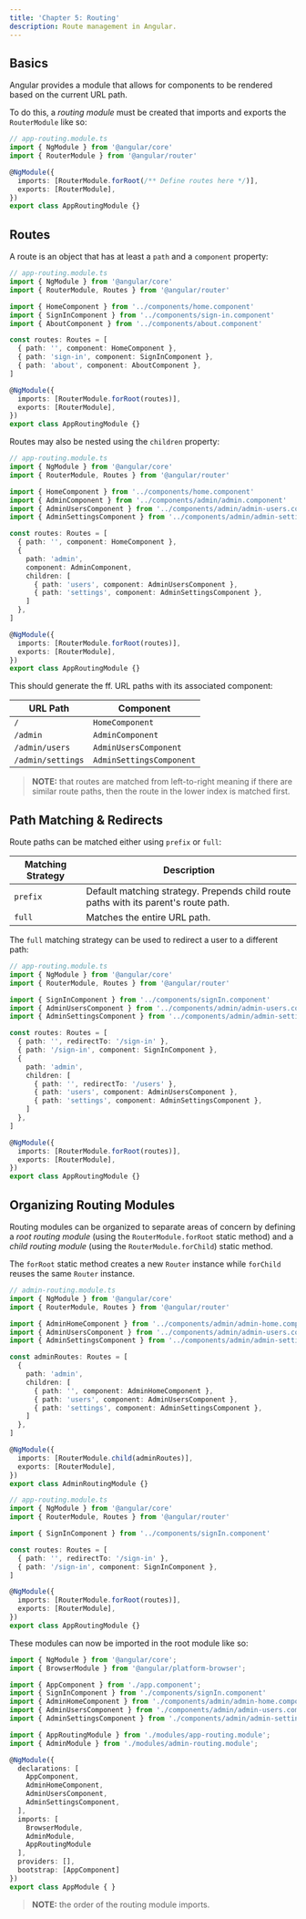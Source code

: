 ```yaml
---
title: 'Chapter 5: Routing'
description: Route management in Angular.
---
```


## Basics

Angular provides a module that allows for components to be 
rendered based on the current URL path.

To do this, a _routing module_ must be created that imports 
and exports the `RouterModule` like so:

```ts
// app-routing.module.ts
import { NgModule } from '@angular/core'
import { RouterModule } from '@angular/router'

@NgModule({
  imports: [RouterModule.forRoot(/** Define routes here */)],
  exports: [RouterModule],
})
export class AppRoutingModule {}
```

## Routes

A route is an object that has at least a `path` and a `component` 
property:

```ts
// app-routing.module.ts
import { NgModule } from '@angular/core'
import { RouterModule, Routes } from '@angular/router'

import { HomeComponent } from '../components/home.component'
import { SignInComponent } from '../components/sign-in.component'
import { AboutComponent } from '../components/about.component'

const routes: Routes = [
  { path: '', component: HomeComponent },
  { path: 'sign-in', component: SignInComponent },
  { path: 'about', component: AboutComponent },
]

@NgModule({
  imports: [RouterModule.forRoot(routes)],
  exports: [RouterModule],
})
export class AppRoutingModule {}
```

Routes may also be nested using the `children` property:

```ts
// app-routing.module.ts
import { NgModule } from '@angular/core'
import { RouterModule, Routes } from '@angular/router'

import { HomeComponent } from '../components/home.component'
import { AdminComponent } from '../components/admin/admin.component'
import { AdminUsersComponent } from '../components/admin/admin-users.component'
import { AdminSettingsComponent } from '../components/admin/admin-settings.component'

const routes: Routes = [
  { path: '', component: HomeComponent },
  {
    path: 'admin',
    component: AdminComponent,
    children: [
      { path: 'users', component: AdminUsersComponent },
      { path: 'settings', component: AdminSettingsComponent },
    ]
  },
]

@NgModule({
  imports: [RouterModule.forRoot(routes)],
  exports: [RouterModule],
})
export class AppRoutingModule {}
```

This should generate the ff. URL paths with its associated 
component:

| URL Path          | Component                |
|-------------------|--------------------------|
| `/`               | `HomeComponent`          |
| `/admin`          | `AdminComponent`         |
| `/admin/users`    | `AdminUsersComponent`    |
| `/admin/settings` | `AdminSettingsComponent` |

> **NOTE:** that routes are matched from left-to-right meaning 
> if there are similar route paths, then the route in the
> lower index is matched first.

## Path Matching & Redirects

Route paths can be matched either using `prefix` or `full`:

| Matching Strategy | Description                                                                         |
|-------------------|-------------------------------------------------------------------------------------|
| `prefix`          | Default matching strategy. Prepends child route paths with its parent's route path. |
| `full`            | Matches the entire URL path.                                                        |

The `full` matching strategy can be used to redirect a user 
to a different path:

```ts
// app-routing.module.ts
import { NgModule } from '@angular/core'
import { RouterModule, Routes } from '@angular/router'

import { SignInComponent } from '../components/signIn.component'
import { AdminUsersComponent } from '../components/admin/admin-users.component'
import { AdminSettingsComponent } from '../components/admin/admin-settings.component'

const routes: Routes = [
  { path: '', redirectTo: '/sign-in' },
  { path: '/sign-in', component: SignInComponent },
  {
    path: 'admin',
    children: [
      { path: '', redirectTo: '/users' },
      { path: 'users', component: AdminUsersComponent },
      { path: 'settings', component: AdminSettingsComponent },
    ]
  },
]

@NgModule({
  imports: [RouterModule.forRoot(routes)],
  exports: [RouterModule],
})
export class AppRoutingModule {}
```

## Organizing Routing Modules

Routing modules can be organized to separate areas of 
concern by defining a _root routing module_ (using the 
`RouterModule.forRoot` static method) and a _child routing module_ 
(using the `RouterModule.forChild`) static method.

The `forRoot` static method creates a new `Router` instance 
while `forChild` reuses the same `Router` instance.

```ts
// admin-routing.module.ts
import { NgModule } from '@angular/core'
import { RouterModule, Routes } from '@angular/router'

import { AdminHomeComponent } from '../components/admin/admin-home.component'
import { AdminUsersComponent } from '../components/admin/admin-users.component'
import { AdminSettingsComponent } from '../components/admin/admin-settings.component'

const adminRoutes: Routes = [
  {
    path: 'admin',
    children: [
      { path: '', component: AdminHomeComponent },
      { path: 'users', component: AdminUsersComponent },
      { path: 'settings', component: AdminSettingsComponent },
    ]
  },
]

@NgModule({
  imports: [RouterModule.child(adminRoutes)],
  exports: [RouterModule],
})
export class AdminRoutingModule {}
```

```ts
// app-routing.module.ts
import { NgModule } from '@angular/core'
import { RouterModule, Routes } from '@angular/router'

import { SignInComponent } from '../components/signIn.component'

const routes: Routes = [
  { path: '', redirectTo: '/sign-in' },
  { path: '/sign-in', component: SignInComponent },
]

@NgModule({
  imports: [RouterModule.forRoot(routes)],
  exports: [RouterModule],
})
export class AppRoutingModule {}
```

These modules can now be imported in the root module like so:

```ts
import { NgModule } from '@angular/core';
import { BrowserModule } from '@angular/platform-browser';

import { AppComponent } from './app.component';
import { SignInComponent } from './components/signIn.component'
import { AdminHomeComponent } from './components/admin/admin-home.component'
import { AdminUsersComponent } from './components/admin/admin-users.component'
import { AdminSettingsComponent } from './components/admin/admin-settings.component'

import { AppRoutingModule } from './modules/app-routing.module';
import { AdminModule } from './modules/admin-routing.module';

@NgModule({
  declarations: [
    AppComponent,
    AdminHomeComponent,
    AdminUsersComponent,
    AdminSettingsComponent,
  ],
  imports: [
    BrowserModule,
    AdminModule,
    AppRoutingModule
  ],
  providers: [],
  bootstrap: [AppComponent]
})
export class AppModule { }
```

> **NOTE:** the order of the routing module imports.
